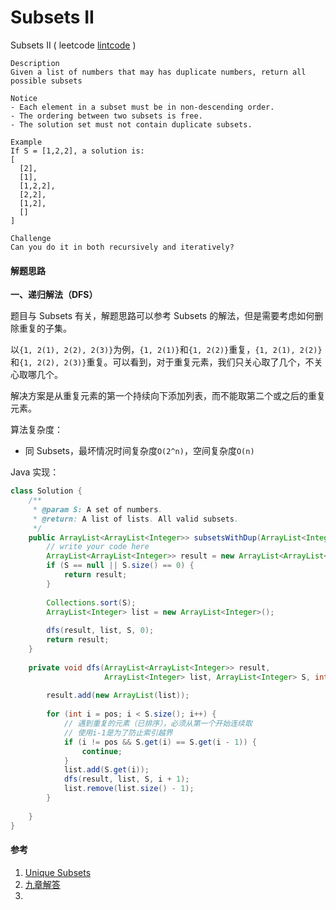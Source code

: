 # Subsets II

Subsets II ( leetcode [lintcode](http://www.lintcode.com/en/problem/subsets-ii/) )

```
Description
Given a list of numbers that may has duplicate numbers, return all possible subsets

Notice
- Each element in a subset must be in non-descending order.
- The ordering between two subsets is free.
- The solution set must not contain duplicate subsets.

Example
If S = [1,2,2], a solution is:
[
  [2],
  [1],
  [1,2,2],
  [2,2],
  [1,2],
  []
]

Challenge 
Can you do it in both recursively and iteratively?
```



#### 解题思路

**一、递归解法（DFS）**

题目与 Subsets 有关，解题思路可以参考 Subsets 的解法，但是需要考虑如何删除重复的子集。

以`{1, 2(1), 2(2), 2(3)}`为例，`{1, 2(1)}`和`{1, 2(2)}`重复，`{1, 2(1), 2(2)}`和`{1, 2(2), 2(3)}`重复。可以看到，对于重复元素，我们只关心取了几个，不关心取哪几个。

解决方案是从重复元素的第一个持续向下添加列表，而不能取第二个或之后的重复元素。

算法复杂度：

- 同 Subsets，最坏情况时间复杂度`O(2^n)`，空间复杂度`O(n)`

Java 实现：

```java
class Solution {
    /**
     * @param S: A set of numbers.
     * @return: A list of lists. All valid subsets.
     */
    public ArrayList<ArrayList<Integer>> subsetsWithDup(ArrayList<Integer> S) {
        // write your code here
        ArrayList<ArrayList<Integer>> result = new ArrayList<ArrayList<Integer>>();
        if (S == null || S.size() == 0) {
            return result;
        }
        
        Collections.sort(S);
        ArrayList<Integer> list = new ArrayList<Integer>();
        
        dfs(result, list, S, 0);
        return result;
    }
    
    private void dfs(ArrayList<ArrayList<Integer>> result,
                     ArrayList<Integer> list, ArrayList<Integer> S, int pos) {
        
        result.add(new ArrayList(list));
        
        for (int i = pos; i < S.size(); i++) {
            // 遇到重复的元素（已排序），必须从第一个开始连续取
            // 使用i-1是为了防止索引越界
            if (i != pos && S.get(i) == S.get(i - 1)) {
                continue;
            }
            list.add(S.get(i));
            dfs(result, list, S, i + 1);
            list.remove(list.size() - 1);
        }
        
    }
}

```





#### 参考

1. [Unique Subsets](http://algorithm.yuanbin.me/zh-hans/exhaustive_search/unique_subsets.html)
2. [九章解答](http://www.jiuzhang.com/solutions/subsets-ii/)
3. ​